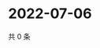 # 2022-07-06

共 0 条

<!-- BEGIN WEIBO -->
<!-- 最后更新时间 Wed Jul 06 2022 09:46:09 GMT+0800 (China Standard Time) -->

<!-- END WEIBO -->
